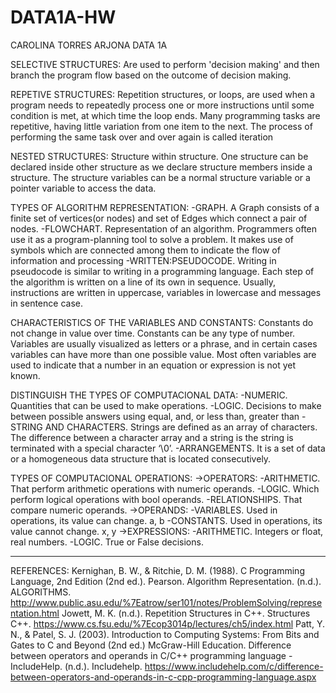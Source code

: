 # DATA1A-HW
CAROLINA TORRES ARJONA
DATA 1A

SELECTIVE STRUCTURES: Are used to perform 'decision making' and then branch the program flow based on the outcome of decision making. 

REPETIVE STRUCTURES: Repetition structures, or loops, are used when a program needs to repeatedly process one or more instructions until some condition is met, at which time the loop ends. Many programming tasks are repetitive, having little variation from one item to the next. The process of performing the same task over and over again is called iteration

NESTED STRUCTURES: Structure within structure. One structure can be declared inside other structure as we declare structure members inside a structure. The structure variables can be a normal structure variable or a pointer variable to access the data.

TYPES OF ALGORITHM REPRESENTATION:
-GRAPH. A Graph consists of a finite set of vertices(or nodes) and set of Edges which connect a pair of nodes.
-FLOWCHART. Representation of an algorithm. Programmers often use it as a program-planning tool to solve a problem. It makes use of symbols which are connected among them to indicate the flow of information and processing
-WRITTEN:PSEUDOCODE. Writing in pseudocode is similar to writing in a programming language. Each step of the algorithm is written on a line of its own in sequence. Usually, instructions are written in uppercase, variables in lowercase and messages in sentence case.

CHARACTERISTICS OF THE VARIABLES AND CONSTANTS:
Constants do not change in value over time. Constants can be any type of number. 
Variables are usually visualized as letters or a phrase, and in certain cases variables can have more than one possible value. Most often variables are used to indicate that a number in an equation or expression is not yet known.

DISTINGUISH THE TYPES OF COMPUTACIONAL DATA:
-NUMERIC. Quantities that can be used to make operations.
-LOGIC. Decisions to make between possible answers using equal, and, or less than, greater than 
-STRING AND CHARACTERS. Strings are defined as an array of characters. The difference between a character array and a string is the string is terminated with a special character ‘\0’.
-ARRANGEMENTS. It is a set of data or a homogeneous data structure that is located consecutively. 

TYPES OF COMPUTACIONAL OPERATIONS:
  ->OPERATORS:
-ARITHMETIC. That perform arithmetic operations with numeric operands. 
-LOGIC. Which perform logical operations with bool operands. 
-RELATIONSHIPS. That compare numeric operands. 
  ->OPERANDS:
-VARIABLES. Used in operations, its value can change. a, b
-CONSTANTS. Used in operations, its value cannot change. x, y
  ->EXPRESSIONS:
-ARITHMETIC. Integers or float, real numbers.
-LOGIC. True or False decisions.

---------------------------------------------------------------------------------------------------------------------------------------

REFERENCES:
Kernighan, B. W., & Ritchie, D. M. (1988). C Programming Language, 2nd Edition (2nd ed.). Pearson.
Algorithm Representation. (n.d.). ALGORITHMS. http://www.public.asu.edu/%7Eatrow/ser101/notes/ProblemSolving/representation.html
Jowett, M. K. (n.d.). Repetition Structures in C++. Structures C++. https://www.cs.fsu.edu/%7Ecop3014p/lectures/ch5/index.html
Patt, Y. N., & Patel, S. J. (2003). Introduction to Computing Systems: From Bits and Gates to C and Beyond (2nd ed.) McGraw-Hill Education.
Difference between operators and operands in C/C++ programming language - IncludeHelp. (n.d.). Includehelp. https://www.includehelp.com/c/difference-between-operators-and-operands-in-c-cpp-programming-language.aspx
